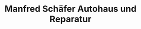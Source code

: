---
title: "Manfred Schäfer Autohaus und Reparatur"
url: /taunusstein/manfred-schaefer-autohaus-und-reparatur/
shop: Autowerkstatt
---